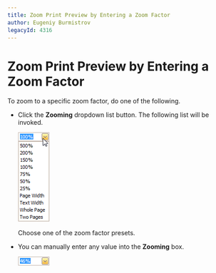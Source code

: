 ```yaml
---
title: Zoom Print Preview by Entering a Zoom Factor
author: Eugeniy Burmistrov
legacyId: 4316
---
```

# Zoom Print Preview by Entering a Zoom Factor
To zoom to a specific zoom factor, do one of the following.
* Click the **Zooming** dropdown list button. The following list will be invoked.
	
	![previewZoom](../../../../images/img7284.png)
	
	Choose one of the zoom factor presets.
* You can manually enter any value into the **Zooming** box.
	
	![previewZoomSpecified](../../../../images/img7277.png)
